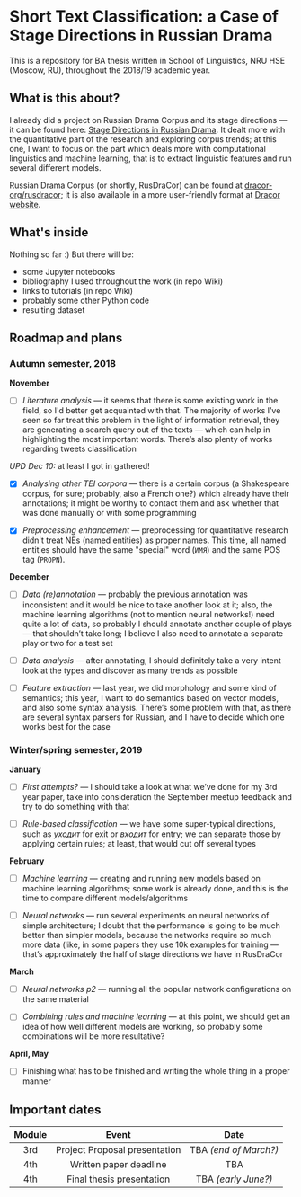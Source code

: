 # Short Text Classification: a Case of Stage Directions in Russian Drama
This is a repository for BA thesis written in School of Linguistics, NRU HSE (Moscow, RU), throughout the 2018/19 academic year. 

## What is this about?

I already did a project on Russian Drama Corpus and its stage directions — it can be found here: [Stage Directions in Russian Drama](https://github.com/creaciond/russian-drama). It dealt more with the quantitative part of the research and exploring corpus trends; at this one, I want to focus on the part which deals more with computational linguistics and machine learning, that is to extract linguistic features and run several different models.

Russian Drama Corpus (or shortly, RusDraCor) can be found at [dracor-org/rusdracor](https://github.com/dracor-org/rusdracor); it is also available in a more user-friendly format at [Dracor website](https://dracor.org/rus).

## What's inside

Nothing so far :) But there will be:

* some Jupyter notebooks
* bibliography I used throughout the work (in repo Wiki)
* links to tutorials (in repo Wiki)
* probably some other Python code
* resulting dataset

## Roadmap and plans

### Autumn semester, 2018

**November**

- [ ] _Literature analysis_ — it seems that there is some existing work in the field, so I'd better get acquainted with that. The majority of works I’ve seen so far treat this problem in the light of information retrieval, they are generating a search query out of the texts — which can help in highlighting the most important words. There’s also plenty of works regarding tweets classification

_UPD Dec 10:_ at least I got in gathered!

- [x] _Analysing other TEI corpora_ — there is a certain corpus (a Shakespeare corpus, for sure; probably, also a French one?) which already have their <stage> annotations; it might be worthy to contact them and ask whether that was done manually or with some programming
  
- [x] _Preprocessing enhancement_  — preprocessing for quantitative research didn't treat NEs (named entities) as proper names. This time, all named entities should have the same "special" word (`ИМЯ`) and the same POS tag (`PROPN`).

**December**

- [ ] _Data (re)annotation_ — probably the previous annotation was inconsistent and it would be nice to take another look at it; also, the machine learning algorithms (not to mention neural networks!) need quite a lot of data, so probably I should annotate another couple of plays — that shouldn’t take long; I believe I also need to annotate a separate play or two for a test set

- [ ] _Data analysis_ — after annotating, I should definitely take a very intent look at the types and discover as many trends as possible

- [ ] _Feature extraction_ — last year, we did morphology and some kind of semantics; this year, I want to do semantics based on vector models, and also some syntax analysis. There’s some problem with that, as there are several syntax parsers for Russian, and I have to decide which one works best for the case

### Winter/spring semester, 2019

**January**

- [ ] _First attempts?_ — I should take a look at what we’ve done for my 3rd year paper, take into consideration the September meetup feedback and try to do something with that

- [ ] _Rule-based classification_ — we have some super-typical directions, such as _уходит_ for exit or _входит_ for entry; we can separate those by applying certain rules; at least, that would cut off several types

**February**

- [ ] _Machine learning_ — creating and running new models based on machine learning algorithms; some work is already done, and this is the time to compare different models/algorithms

- [ ] _Neural networks_ — run several experiments on neural networks of simple architecture; I doubt that the performance is going to be much better than simpler models, because the networks require so much more data (like, in some papers they use 10k examples for training — that’s approximately the half of stage directions we have in RusDraCor

**March**

- [ ] _Neural networks p2_ — running all the popular network configurations on the same material

- [ ] _Combining rules and machine learning_ — at this point, we should get an idea of how well different models are working, so probably some combinations will be more resultative?

**April, May**

- [ ] Finishing what has to be finished and writing the whole thing in a proper manner 
  
## Important dates

|**Module**|**Event**                    |**Date**             |
|:--------:|:---------------------------:|:-------------------:|
|3rd       |Project Proposal presentation|TBA _(end of March?)_|
|4th       |Written paper deadline       |TBA                  |
|4th       |Final thesis presentation    |TBA _(early June?)_  |

